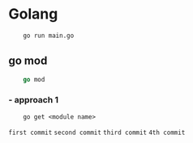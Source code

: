 # Golang

```bash
    go run main.go
```

## go mod
```go
    go mod
```

### - approach 1
```
    go get <module name>
```

`first commit`
`second commit`
`third commit`
`4th commit`